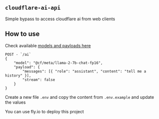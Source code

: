 ## `cloudflare-ai-api`

Simple bypass to access cloudflare ai from web clients

## How to use

Check available [models and payloads here](https://developers.cloudflare.com/workers-ai/models/)

```
POST - `/ai`
{
    "model": "@cf/meta/llama-2-7b-chat-fp16",
    "payload": {
        "messages": [{ "role": "assistant", "content": "tell me a history" }],
        "stream": false
    }
}
```

Create a new file `.env` and copy the content from `.env.example` and update the values

You can use fly.io to deploy this project
